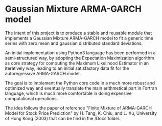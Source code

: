 # Gaussian Mixture ARMA-GARCH model

The intent of this project is to produce a stable and reusable module that implements a Gaussian Mixture ARMA-GARCH model 
to fit a generic time series with zero mean and gaussian distributed standard deviations.

An initial implementation using Python3 language has been performed in a semi-structured way, by adopting the Expectation
Maximization algorithm as core strategy for computing the Maximum Likelihood Estimator in an iteratively way, leading to
an initial satisfactory data fit for the autoregressive ARMA-GARCH model. 

The goal is to implement the Python core code in a much more robust and optimized way and eventually translate the main
arithmetical part in Fortran language, which is much more comfortable in doing expensive computational operations.

The idea follows the paper of reference "Finite Mixture of ARMA-GARCH Model for Stock Price Prediction" by H. Tang, K. Chiu,
and L. Xu, University of Hong Kong (2003) that can be find in the /Docs folder.

